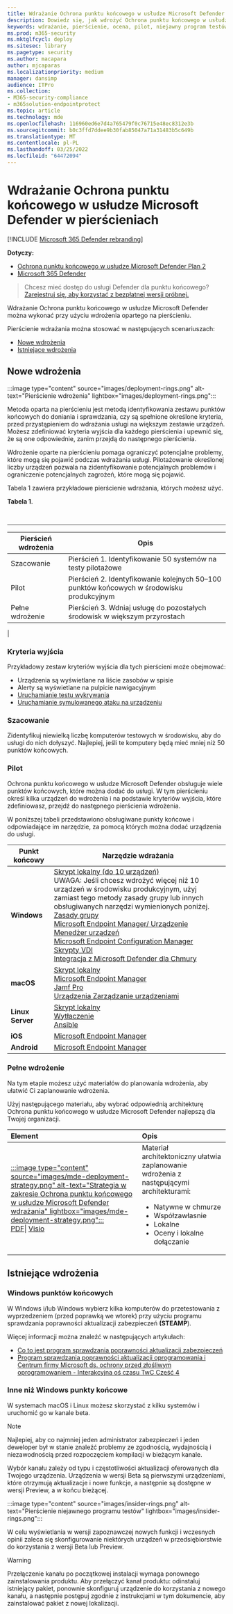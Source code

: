 ```yaml
---
title: Wdrażanie Ochrona punktu końcowego w usłudze Microsoft Defender w pierścieniach
description: Dowiedz się, jak wdrożyć Ochrona punktu końcowego w usłudze Microsoft Defender w pierścieniach
keywords: wdrażanie, pierścienie, ocena, pilot, niejawny program testów szybki, niejawny program testów wolny, konfiguracja, wdrożenie, faza, wdrożenie, wdrażanie, wdrażanie, konfigurowanie
ms.prod: m365-security
ms.mktglfcycl: deploy
ms.sitesec: library
ms.pagetype: security
ms.author: macapara
author: mjcaparas
ms.localizationpriority: medium
manager: dansimp
audience: ITPro
ms.collection:
- M365-security-compliance
- m365solution-endpointprotect
ms.topic: article
ms.technology: mde
ms.openlocfilehash: 116960ed6e7d4a765479f0c76715e48ec8312e3b
ms.sourcegitcommit: b0c3ffd7ddee9b30fab85047a71a31483b5c649b
ms.translationtype: MT
ms.contentlocale: pl-PL
ms.lasthandoff: 03/25/2022
ms.locfileid: "64472094"
---
```

# <a name="deploy-microsoft-defender-for-endpoint-in-rings"></a>Wdrażanie Ochrona punktu końcowego w usłudze Microsoft Defender w pierścieniach

[!INCLUDE [Microsoft 365 Defender rebranding](../../includes/microsoft-defender.md)]

**Dotyczy:**
- [Ochrona punktu końcowego w usłudze Microsoft Defender Plan 2](https://go.microsoft.com/fwlink/p/?linkid=2154037)
- [Microsoft 365 Defender](https://go.microsoft.com/fwlink/?linkid=2118804)

> Chcesz mieć dostęp do usługi Defender dla punktu końcowego? [Zarejestruj się, aby korzystać z bezpłatnej wersji próbnej.](https://signup.microsoft.com/create-account/signup?products=7f379fee-c4f9-4278-b0a1-e4c8c2fcdf7e&ru=https://aka.ms/MDEp2OpenTrial?ocid=docs-wdatp-assignaccess-abovefoldlink)

Wdrażanie Ochrona punktu końcowego w usłudze Microsoft Defender można wykonać przy użyciu wdrożenia opartego na pierścieniu.

Pierścienie wdrażania można stosować w następujących scenariuszach:

- [Nowe wdrożenia](#new-deployments)
- [Istniejące wdrożenia](#existing-deployments)

## <a name="new-deployments"></a>Nowe wdrożenia

:::image type="content" source="images/deployment-rings.png" alt-text="Pierścienie wdrożenia" lightbox="images/deployment-rings.png":::

Metoda oparta na pierścieniu jest metodą identyfikowania zestawu punktów końcowych do doniania i sprawdzania, czy są spełnione określone kryteria, przed przystąpieniem do wdrażania usługi na większym zestawie urządzeń. Możesz zdefiniować kryteria wyjścia dla każdego pierścienia i upewnić się, że są one odpowiednie, zanim przejdą do następnego pierścienia.

Wdrożenie oparte na pierścieniu pomaga ograniczyć potencjalne problemy, które mogą się pojawić podczas wdrażania usługi. Pilotażowanie określonej liczby urządzeń pozwala na zidentyfikowanie potencjalnych problemów i ograniczenie potencjalnych zagrożeń, które mogą się pojawić.

Tabela 1 zawiera przykładowe pierścienie wdrażania, których możesz użyć.

**Tabela 1**.

<br>

****

|Pierścień wdrożenia|Opis|
|---|---|
|Szacowanie|Pierścień 1. Identyfikowanie 50 systemów na testy pilotażowe|
|Pilot|Pierścień 2. Identyfikowanie kolejnych 50–100 punktów końcowych w środowisku produkcyjnym|
|Pełne wdrożenie|Pierścień 3. Wdniaj usługę do pozostałych środowisk w większym przyrostach|
|

### <a name="exit-criteria"></a>Kryteria wyjścia

Przykładowy zestaw kryteriów wyjścia dla tych pierścieni może obejmować:

- Urządzenia są wyświetlane na liście zasobów w spisie
- Alerty są wyświetlane na pulpicie nawigacyjnym
- [Uruchamianie testu wykrywania](run-detection-test.md)
- [Uruchamianie symulowanego ataku na urządzeniu](attack-simulations.md)

### <a name="evaluate"></a>Szacowanie

Zidentyfikuj niewielką liczbę komputerów testowych w środowisku, aby do usługi do nich dołyszyć. Najlepiej, jeśli te komputery będą mieć mniej niż 50 punktów końcowych.

### <a name="pilot"></a>Pilot

Ochrona punktu końcowego w usłudze Microsoft Defender obsługuje wiele punktów końcowych, które można dodać do usługi. W tym pierścieniu określ kilka urządzeń do wdrożenia i na podstawie kryteriów wyjścia, które zdefiniowasz, przejdź do następnego pierścienia wdrożenia.

W poniższej tabeli przedstawiono obsługiwane punkty końcowe i odpowiadające im narzędzie, za pomocą których można dodać urządzenia do usługi.

| Punkt końcowy     | Narzędzie wdrażania                       |
|--------------|------------------------------------------|
| **Windows**  |  [Skrypt lokalny (do 10 urządzeń)](configure-endpoints-script.md) <br> UWAGA: Jeśli chcesz wdrożyć więcej niż 10 urządzeń w środowisku produkcyjnym, użyj zamiast tego metody zasady grupy lub innych obsługiwanych narzędzi wymienionych poniżej.<br>  [Zasady grupy](configure-endpoints-gp.md) <br>  [Microsoft Endpoint Manager/ Urządzenie Menedżer urządzeń](configure-endpoints-mdm.md) <br>   [Microsoft Endpoint Configuration Manager](configure-endpoints-sccm.md) <br> [Skrypty VDI](configure-endpoints-vdi.md) <br> [Integracja z Microsoft Defender dla Chmury](configure-server-endpoints.md#integration-with-azure-defender)  |
| **macOS**    | [Skrypt lokalny](mac-install-manually.md) <br> [Microsoft Endpoint Manager](mac-install-with-intune.md) <br> [Jamf Pro](mac-install-with-jamf.md) <br> [Urządzenia Zarządzanie urządzeniami](mac-install-with-other-mdm.md) |
| **Linux Server** | [Skrypt lokalny](linux-install-manually.md) <br> [Wytłaczenie](linux-install-with-puppet.md) <br> [Ansible](linux-install-with-ansible.md)|
| **iOS**      | [Microsoft Endpoint Manager](ios-install.md)                                |
| **Android**  | [Microsoft Endpoint Manager](android-intune.md)               |

### <a name="full-deployment"></a>Pełne wdrożenie

Na tym etapie możesz użyć materiałów do planowania wdrożenia, aby ułatwić Ci zaplanowanie wdrożenia.[](deployment-strategy.md)

Użyj następującego materiału, aby wybrać odpowiednią architekturę Ochrona punktu końcowego w usłudze Microsoft Defender najlepszą dla Twojej organizacji.

|**Element**|**Opis**|
|:-----|:-----|
|[:::image type="content" source="images/mde-deployment-strategy.png" alt-text="Strategia w zakresie Ochrona punktu końcowego w usłudze Microsoft Defender wdrażania" lightbox="images/mde-deployment-strategy.png":::](https://github.com/MicrosoftDocs/microsoft-365-docs/raw/public/microsoft-365/security/defender-endpoint/downloads/mdatp-deployment-strategy.pdf)<br/> [PDF](https://download.microsoft.com/download/5/6/0/5609001f-b8ae-412f-89eb-643976f6b79c/mde-deployment-strategy.pdf)\| [Visio](https://download.microsoft.com/download/5/6/0/5609001f-b8ae-412f-89eb-643976f6b79c/mde-deployment-strategy.vsdx)   | Materiał architektoniczny ułatwia zaplanowanie wdrożenia z następującymi architekturami: <ul><li> Natywne w chmurze </li><li> Współzawłasnie </li><li> Lokalne</li><li>Oceny i lokalne dołączanie</li></ul>

## <a name="existing-deployments"></a>Istniejące wdrożenia

### <a name="windows-endpoints"></a>Windows punktów końcowych

W Windows i/lub Windows wybierz kilka komputerów do przetestowania z wyprzedzeniem (przed poprawką we wtorek) przy użyciu programu sprawdzania poprawności aktualizacji zabezpieczeń **(STEAMP**).

Więcej informacji można znaleźć w następujących artykułach:

- [Co to jest program sprawdzania poprawności aktualizacji zabezpieczeń](https://techcommunity.microsoft.com/t5/windows-it-pro-blog/what-is-the-security-update-validation-program/ba-p/275767)
- [Program sprawdzania poprawności aktualizacji oprogramowania i Centrum firmy Microsoft ds. ochrony przed złośliwym oprogramowaniem - Interakcyjna oś czasu TwC Część 4](https://www.microsoft.com/security/blog/2012/03/28/software-update-validation-program-and-microsoft-malware-protection-center-establishment-twc-interactive-timeline-part-4/)

### <a name="non-windows-endpoints"></a>Inne niż Windows punkty końcowe

W systemach macOS i Linux możesz skorzystać z kilku systemów i uruchomić go w kanale beta.

> [!NOTE]
> Najlepiej, aby co najmniej jeden administrator zabezpieczeń i jeden deweloper był w stanie znaleźć problemy ze zgodnością, wydajnością i niezawodnością przed rozpoczęciem kompilacji w bieżącym kanale.

Wybór kanału zależy od typu i częstotliwości aktualizacji oferowanych dla Twojego urządzenia. Urządzenia w wersji Beta są pierwszymi urządzeniami, które otrzymują aktualizacje i nowe funkcje, a następnie są dostępne w wersji Preview, a w końcu bieżącej.

:::image type="content" source="images/insider-rings.png" alt-text="Pierścienie niejawnego programu testów" lightbox="images/insider-rings.png":::


W celu wyświetlania w wersji zapoznawczej nowych funkcji i wczesnych opinii zaleca się skonfigurowanie niektórych urządzeń w przedsiębiorstwie do korzystania z wersji Beta lub Preview.

> [!WARNING]
> Przełączenie kanału po początkowej instalacji wymaga ponownego zainstalowania produktu. Aby przełączyć kanał produktu: odinstaluj istniejący pakiet, ponownie skonfiguruj urządzenie do korzystania z nowego kanału, a następnie postępuj zgodnie z instrukcjami w tym dokumencie, aby zainstalować pakiet z nowej lokalizacji.
